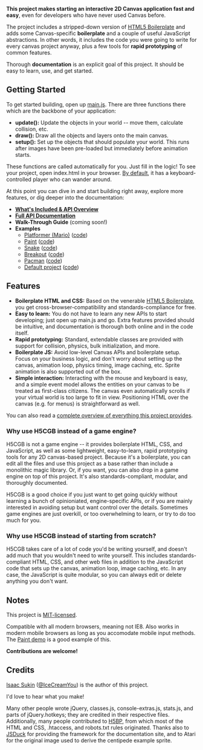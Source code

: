 **This project makes starting an interactive 2D Canvas application fast and easy**,
even for developers who have never used Canvas before.

The project includes a stripped-down version of
[HTML5 Boilerplate](https://github.com/h5bp/html5-boilerplate) and adds some
Canvas-specific **boilerplate** and a couple of useful JavaScript abstractions.
In other words, it includes the code you were going to write for every canvas
project anyway, plus a few tools for **rapid prototyping** of common features.

Thorough **documentation** is an explicit goal of this project. It should be
easy to learn, use, and get started.


Getting Started
---------------

To get started building, open up
[main.js](https://github.com/IceCreamYou/HTML5-Canvas-Game-Boilerplate/blob/gh-pages/js/app/main.js).
There are three functions there which are the backbone of your application:

 - **update():** Update the objects in your world -- move them, calculate
   collision, etc.
 - **draw():** Draw all the objects and layers onto the main canvas.
 - **setup():** Set up the objects that should populate your world. This runs
   after images have been pre-loaded but immediately before animation starts.

These functions are called automatically for you. Just fill in the logic! To
see your project, open index.html in your browser.
[By default](http://icecreamyou.github.com/HTML5-Canvas-Game-Boilerplate/), it
has a keyboard-controlled player who can wander around.

At this point you can dive in and start building right away, explore more
features, or dig deeper into the documentation:

 - **[What's Included & API Overview](https://github.com/IceCreamYou/HTML5-Canvas-Game-Boilerplate/wiki/What%27s-Included-&-API-Overview)**
 - **[Full API Documentation](http://icecreamyou.github.com/HTML5-Canvas-Game-Boilerplate/docs/)**
 - **Walk-Through Guide** (coming soon!)
 - **Examples**
     - [Platformer (Mario)](http://icecreamyou.github.com/HTML5-Canvas-Game-Boilerplate/examples/mario.html)
       ([code](https://github.com/IceCreamYou/HTML5-Canvas-Game-Boilerplate/blob/gh-pages/examples/mario.js))
     - [Paint](http://icecreamyou.github.com/HTML5-Canvas-Game-Boilerplate/examples/paint.html)
       ([code](https://github.com/IceCreamYou/HTML5-Canvas-Game-Boilerplate/blob/gh-pages/examples/paint.js))
     - [Snake](http://icecreamyou.github.com/HTML5-Canvas-Game-Boilerplate/examples/snake.html)
       ([code](https://github.com/IceCreamYou/HTML5-Canvas-Game-Boilerplate/blob/gh-pages/examples/snake.js))
     - [Breakout](http://icecreamyou.github.com/HTML5-Canvas-Game-Boilerplate/examples/breakout.html)
       ([code](https://github.com/IceCreamYou/HTML5-Canvas-Game-Boilerplate/blob/gh-pages/examples/breakout.js))
     - [Pacman](http://icecreamyou.github.io/HTML5-Canvas-Game-Boilerplate/examples/pacman.html)
       ([code](https://github.com/IceCreamYou/HTML5-Canvas-Game-Boilerplate/blob/gh-pages/examples/pacman.js))
     - [Default project](http://icecreamyou.github.com/HTML5-Canvas-Game-Boilerplate/)
       ([code](https://github.com/IceCreamYou/HTML5-Canvas-Game-Boilerplate/blob/gh-pages/js/app/main.js))


Features
--------

 - **Boilerplate HTML and CSS:** Based on the venerable
   [HTML5 Boilerplate](https://github.com/h5bp/html5-boilerplate), you get
   cross-browser-compatibility and standards-compliance for free.
 - **Easy to learn:** You do not have to learn any new APIs to start developing;
   just open up main.js and go. Extra features provided should be intuitive,
   and documentation is thorough both online and in the code itself.
 - **Rapid prototyping:** Standard, extendable classes are provided with
   support for collision, physics, bulk initialization, and more.
 - **Boilerplate JS:** Avoid low-level Canvas APIs and boilerplate setup. Focus
   on your business logic, and don't worry about setting up the canvas,
   animation loop, physics timing, image caching, etc. Sprite animation is also
   supported out of the box.
 - **Simple interaction:** Interacting with the mouse and keyboard is easy, and
   a simple event model allows the entities on your canvas to be treated as
   first-class citizens. The canvas even automatically scrolls if your virtual
   world is too large to fit in view. Positioning HTML over the canvas (e.g.
   for menus) is straightforward as well.

You can also read a
[complete overview of everything this project provides](https://github.com/IceCreamYou/HTML5-Canvas-Game-Boilerplate/wiki/What%27s-Included-&-API-Overview).

### Why use H5CGB instead of a game engine?

H5CGB is not a game engine -- it provides boilerplate HTML, CSS, and JavaScript,
as well as some lightweight, easy-to-learn, rapid prototyping tools for any 2D
canvas-based project. Because it's a boilerplate, you can edit all the files
and use this project as a base rather than include a monolithic magic library.
Or, if you want, you can also drop in a game engine on top of this project.
It's also standards-compliant, modular, and thoroughly documented.

H5CGB is a good choice if you just want to get going quickly without learning a
bunch of opinioniated, engine-specific APIs, or if you are mainly interested in
avoiding setup but want control over the details. Sometimes game engines are
just overkill, or too overwhelming to learn, or try to do too much for you.

### Why use H5CGB instead of starting from scratch?

H5CGB takes care of a lot of code you'd be writing yourself, and doesn't add
much that you wouldn't need to write yourself. This includes standards-compliant
HTML, CSS, and other web files in addition to the JavaScript code that sets up
the canvas, animation loop, image caching, etc. In any case, the JavaScript is
quite modular, so you can always edit or delete anything you don't want.


Notes
-----

This project is [MIT-licensed](https://github.com/IceCreamYou/HTML5-Canvas-Game-Boilerplate/blob/gh-pages/LICENSE.md).

Compatible with all modern browsers, meaning not IE8. Also works in modern
mobile browsers as long as you accomodate mobile input methods. The
[Paint demo](http://icecreamyou.github.com/HTML5-Canvas-Game-Boilerplate/examples/paint.html)
is a good example of this.

**Contributions are welcome!**


Credits
-------

[Isaac Sukin](http://www.isaacsukin.com/contact)
([@IceCreamYou](https://twitter.com/IceCreamYou)) is the author of this project.

I'd love to hear what you make!

Many other people wrote jQuery, classes.js, console-extras.js, stats.js, and
parts of jQuery.hotkeys; they are credited in their respective files.
Additionally, many people contributed to
[H5BP](https://github.com/h5bp/html5-boilerplate), from which most of the
HTML and CSS, .htaccess, and robots.txt rules originated. Thanks also to
[JSDuck](https://github.com/senchalabs/jsduck/) for providing the framework for
the documentation site, and to Atari for the original image used to derive the
centipede example sprite.
